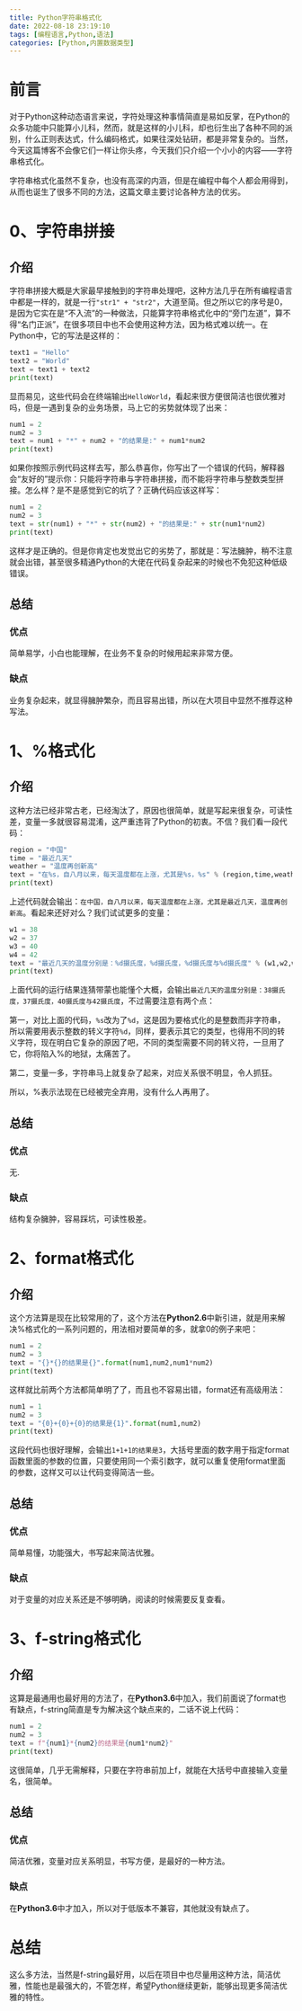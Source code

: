 ```yaml
---
title: Python字符串格式化
date: 2022-08-18 23:19:10
tags: [编程语言,Python,语法]
categories: [Python,内置数据类型]
---
```


# 前言

对于Python这种动态语言来说，字符处理这种事情简直是易如反掌，在Python的众多功能中只能算小儿科，然而，就是这样的小儿科，却也衍生出了各种不同的派别，什么正则表达式，什么编码格式，如果往深处钻研，都是非常复杂的。当然，今天这篇博客不会像它们一样让你头疼，今天我们只介绍一个小小的内容——字符串格式化。

字符串格式化虽然不复杂，也没有高深的内涵，但是在编程中每个人都会用得到，从而也诞生了很多不同的方法，这篇文章主要讨论各种方法的优劣。

# 0、字符串拼接

## 介绍

字符串拼接大概是大家最早接触到的字符串处理吧，这种方法几乎在所有编程语言中都是一样的，就是一行`"str1" + "str2"`，大道至简。但之所以它的序号是0，是因为它实在是“不入流”的一种做法，只能算字符串格式化中的“旁门左道”，算不得“名门正派”，在很多项目中也不会使用这种方法，因为格式难以统一。在Python中，它的写法是这样的：

```python
text1 = "Hello"
text2 = "World"
text = text1 + text2
print(text)
```

显而易见，这些代码会在终端输出`HelloWorld`，看起来很方便很简洁也很优雅对吗，但是一遇到复杂的业务场景，马上它的劣势就体现了出来：

```py
num1 = 2
num2 = 3
text = num1 + "*" + num2 + "的结果是:" + num1*num2
print(text)
```

如果你按照示例代码这样去写，那么恭喜你，你写出了一个错误的代码，解释器会“友好的”提示你：只能将字符串与字符串拼接，而不能将字符串与整数类型拼接。怎么样？是不是感觉到它的坑了？正确代码应该这样写：

```python
num1 = 2
num2 = 3
text = str(num1) + "*" + str(num2) + "的结果是:" + str(num1*num2)
print(text)
```

这样才是正确的。但是你肯定也发觉出它的劣势了，那就是：写法臃肿，稍不注意就会出错，甚至很多精通Python的大佬在代码复杂起来的时候也不免犯这种低级错误。

## 总结

### 优点

简单易学，小白也能理解，在业务不复杂的时候用起来非常方便。

### 缺点

业务复杂起来，就显得臃肿繁杂，而且容易出错，所以在大项目中显然不推荐这种写法。

# 1、%格式化

## 介绍

这种方法已经非常古老，已经淘汰了，原因也很简单，就是写起来很复杂，可读性差，变量一多就很容易混淆，这严重违背了Python的初衷。不信？我们看一段代码：

```python
region = "中国"
time = "最近几天"
weather = "温度再创新高"
text = "在%s，自八月以来，每天温度都在上涨，尤其是%s，%s" % (region,time,weather)
print(text)
```

上述代码就会输出：`在中国，自八月以来，每天温度都在上涨，尤其是最近几天，温度再创新高`。看起来还好对么？我们试试更多的变量：

```python
w1 = 38
w2 = 37
w3 = 40
w4 = 42
text = "最近几天的温度分别是：%d摄氏度，%d摄氏度，%d摄氏度与%d摄氏度" % (w1,w2,w3,w4)
print(text)
```

上面代码的运行结果连猜带蒙也能懂个大概，会输出`最近几天的温度分别是：38摄氏度，37摄氏度，40摄氏度与42摄氏度`，不过需要注意有两个点：

第一，对比上面的代码，`%s`改为了`%d`，这是因为要格式化的是整数而非字符串，所以需要用表示整数的转义字符`%d`，同样，要表示其它的类型，也得用不同的转义字符，现在明白它复杂的原因了吧，不同的类型需要不同的转义符，一旦用了它，你将陷入%的地狱，太痛苦了。

第二，变量一多，字符串马上就复杂了起来，对应关系很不明显，令人抓狂。

所以，%表示法现在已经被完全弃用，没有什么人再用了。

## 总结

### 优点

无.

### 缺点

结构复杂臃肿，容易踩坑，可读性极差。

# 2、format格式化

## 介绍

这个方法算是现在比较常用的了，这个方法在**Python2.6**中新引进，就是用来解决%格式化的一系列问题的，用法相对要简单的多，就拿0的例子来吧：

```python
num1 = 2
num2 = 3
text = "{}*{}的结果是{}".format(num1,num2,num1*num2)
print(text)
```

这样就比前两个方法都简单明了了，而且也不容易出错，format还有高级用法：

```python
num1 = 1
num2 = 3
text = "{0}+{0}+{0}的结果是{1}".format(num1,num2)
print(text)
```

这段代码也很好理解，会输出`1+1+1的结果是3`，大括号里面的数字用于指定format函数里面的参数的位置，只要使用同一个索引数字，就可以重复使用format里面的参数，这样又可以让代码变得简洁一些。

## 总结

### 优点

简单易懂，功能强大，书写起来简洁优雅。

### 缺点

对于变量的对应关系还是不够明确，阅读的时候需要反复查看。

# 3、f-string格式化

## 介绍

这算是最通用也最好用的方法了，在**Python3.6**中加入，我们前面说了format也有缺点，f-string简直是专为解决这个缺点来的，二话不说上代码：

```python
num1 = 2
num2 = 3
text = f"{num1}*{num2}的结果是{num1*num2}"
print(text)
```

这很简单，几乎无需解释，只要在字符串前加上f，就能在大括号中直接输入变量名，很简单。

## 总结

### 优点

简洁优雅，变量对应关系明显，书写方便，是最好的一种方法。

### 缺点

在**Python3.6**中才加入，所以对于低版本不兼容，其他就没有缺点了。

# 总结

这么多方法，当然是f-string最好用，以后在项目中也尽量用这种方法，简洁优雅，性能也是最强大的，不管怎样，希望Python继续更新，能够出现更多简洁优雅的特性。
